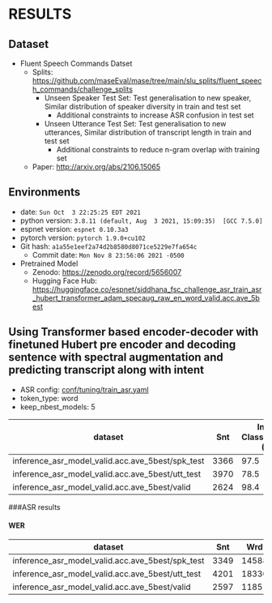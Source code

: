 <!-- Generated by ./scripts/utils/show_asr_result.sh -->
# RESULTS

## Dataset
- Fluent Speech Commands Datset
  - Splits: https://github.com/maseEval/mase/tree/main/slu_splits/fluent_speech_commands/challenge_splits
    - Unseen Speaker Test Set: Test generalisation to new speaker, Similar distribution of speaker diversity in train and test set
      - Additional constraints to increase ASR confusion in test set
    - Unseen Utterance Test Set: Test generalisation to new utterances, Similar distribution of transcript length in train and test set
      - Additional constraints to reduce n-gram overlap with training set
  - Paper: http://arxiv.org/abs/2106.15065

## Environments
- date: `Sun Oct  3 22:25:25 EDT 2021`
- python version: `3.8.11 (default, Aug  3 2021, 15:09:35)  [GCC 7.5.0]`
- espnet version: `espnet 0.10.3a3`
- pytorch version: `pytorch 1.9.0+cu102`
- Git hash: `a1a55e1eef2a74d2b8580d8071ce5229e7fa654c`
  - Commit date: `Mon Nov 8 23:56:06 2021 -0500`
- Pretrained Model
  - Zenodo: https://zenodo.org/record/5656007
  - Hugging Face Hub: https://huggingface.co/espnet/siddhana_fsc_challenge_asr_train_asr_hubert_transformer_adam_specaug_raw_en_word_valid.acc.ave_5best

## Using Transformer based encoder-decoder with finetuned Hubert pre encoder and decoding sentence with spectral augmentation and predicting transcript along with intent
- ASR config: [conf/tuning/train_asr.yaml](conf/tuning/train_asr_hubert_transformer_adam_specaug_finetune.yaml)
- token_type: word
- keep_nbest_models: 5

|dataset|Snt|Intent Classification (%)|
|---|---|---|
|inference_asr_model_valid.acc.ave_5best/spk_test|3366|97.5|
|inference_asr_model_valid.acc.ave_5best/utt_test|3970|78.5|
|inference_asr_model_valid.acc.ave_5best/valid|2624|98.4|

###ASR results

#### WER

|dataset|Snt|Wrd|Corr|Sub|Del|Ins|Err|S.Err|
|---|---|---|---|---|---|---|---|---|
|inference_asr_model_valid.acc.ave_5best/spk_test|3349|14588|98.7|0.9|0.4|0.6|1.9|4.7|
|inference_asr_model_valid.acc.ave_5best/utt_test|4201|18330|87.1|10.6|2.3|3.8|16.7|44.6|
|inference_asr_model_valid.acc.ave_5best/valid|2597|1185|98.9|0.6|0.5|0.3|1.3|2.9 |


